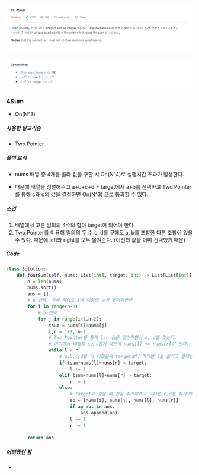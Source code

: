 ![image-20201223011525925](./img/image-20201223011525925.png)

![image-20201223011627116](./img/image-20201223011627116.png)

### 4Sum

- On(N^3)



##### 사용한 알고리즘

- Two Pointer



##### 풀이 로직

- nums 배열 중 4개를 골라 값을 구할 시 On(N^4)로 실행시간 초과가 발생한다.

- 때문에 배열을 정렬해주고 a+b+c+d = target에서 a+b를 선택하고 Two Pointer를 통해 c와 d의 값을 결정하면 On(N^3) 으로 통과할 수 있다.



##### 조건

1. 배열에서 고른 임의의 4수의 합이 target이 되어야 한다.
2. Two Pointer를 이용해 임의의 두 수 c, d를 구해도 a, b를 포함한 다른 조합이 있을 수 있다. 때문에 left와 right를 모두 옮겨준다. (이전의 값을 이미 선택했기 때문)



##### Code

```python
class Solution:
    def fourSum(self, nums: List[int], target: int) -> List[List[int]]:
        n = len(nums)
        nums.sort()
        ans = []
        # a 선택, 뒤에 적어도 3개 이상의 수가 있어야한다
        for i in range(n-3):
            # b 선택
            for j in range(i+1,n-2):
                tsum = nums[i]+nums[j]
                l,r = j+1, n-1
                # Two Pointer를 통해 l,r 값을 갱신하면서 c, d를 찾는다.
                # 여기에서 배열을 sort했기 때문에 nums[l] <= nums[r]이 된다.
                while l < r:
                    # a,b,c,d를 다 더했을때 target보다 작다면 l을 옮기고 클때는 r을 옮긴다.
                    if tsum+nums[l]+nums[r] < target:
                        l += 1
                    elif tsum+nums[l]+nums[r] > target:
                        r -= 1
                    else:
                        # target과 같을 때 값을 추가해주고 또다른 c,d를 찾기위해 l과 r을 옮긴다.
                        ap = [nums[i], nums[j], nums[l], nums[r]]
                        if ap not in ans:
                            ans.append(ap)
                        l += 1
                        r -= 1
                        
        return ans
```



##### 어려웠던 점

- 